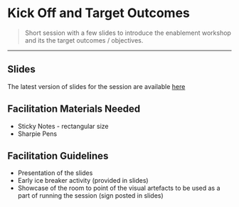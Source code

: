 # Kick Off and Target Outcomes

> Short session with a few slides to introduce the enablement workshop and its the target outcomes / objectives.

_____


## Slides

The latest version of slides for the session are available [here](https://drive.google.com/open?id=1_UP4w9pzsENHhKRyoqJXlrJiIxF6NTN7kZ6vhx0I1t0)


## Facilitation Materials Needed

* Sticky Notes - rectangular size
* Sharpie Pens



## Facilitation Guidelines

* Presentation of the slides
* Early ice breaker activity (provided in slides)
* Showcase of the room to point of the visual artefacts to be used as a part of running the session (sign posted in slides)


